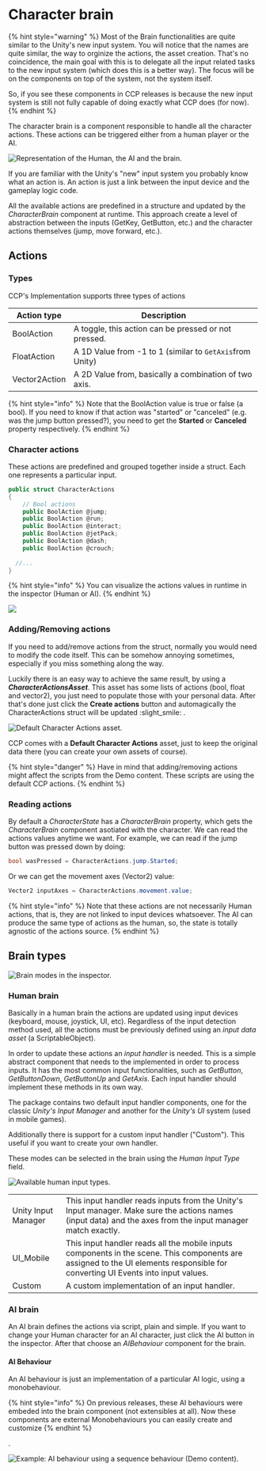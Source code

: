 # Character brain

{% hint style="warning" %}
Most of the Brain functionalities are quite similar to the Unity's new input system. You will notice that the names are quite similar, the way to orginize the actions, the asset creation. That's no coincidence, the main goal with this is to delegate all the input related tasks to the new input system (which does this is a better way). The focus will be on the components on top of the system, not the system itself.

So, if you see these components in CCP releases is because the new input system is still not fully capable of doing exactly what CCP does (for now).
{% endhint %}

The character brain is a component responsible to handle all the character actions. These actions can be triggered either from a human player or the AI.

![Representation of the Human, the AI and the brain.](../../.gitbook/assets/characterBrain.png)

If you are familiar with the Unity's "new" input system you probably know what an action is. An action is just a link between the input device and the gameplay logic code.

All the available actions are predefined in a structure and updated by the _CharacterBrain_ component at runtime. This approach create a level of abstraction between the inputs (GetKey, GetButton, etc.) and the character actions themselves (jump, move forward, etc.).

## Actions

### Types

CCP's Implementation supports three types of actions

| Action type   | Description                                              |
| ------------- | -------------------------------------------------------- |
| BoolAction    | A toggle, this action can be pressed or not pressed.     |
| FloatAction   | A 1D Value from -1 to 1 (similar to `GetAxis`from Unity) |
| Vector2Action | A 2D Value from, basically a combination of two axis.    |

{% hint style="info" %}
Note that the BoolAction value is true or false (a bool). If you need to know if that action was "started" or "canceled" (e.g. was the jump button pressed?), you need to get the **Started** or **Canceled** property respectively.
{% endhint %}

### Character actions

These actions are predefined and grouped together inside a struct. Each one represents a particular input.

```csharp
public struct CharacterActions 
{
	// Bool actions
	public BoolAction @jump;
	public BoolAction @run;
	public BoolAction @interact;
	public BoolAction @jetPack;
	public BoolAction @dash;
	public BoolAction @crouch;
    
  //...
}
```

{% hint style="info" %}
You can visualize the actions values in runtime in the inspector (Human or AI).
{% endhint %}

![](<../../.gitbook/assets/imagen (58).png>)

### Adding/Removing actions

If you need to add/remove actions from the struct, normally you would need to modify the code itself. This can be somehow annoying sometimes, especially if you miss something along the way.&#x20;

Luckily there is an easy way to achieve the same result, by using a _**CharacterActionsAsset**_. This asset has some lists of actions (bool, float and vector2), you just need to populate those with your personal data. After that's done just click the **Create actions** button and automagically the CharacterActions struct will be updated :slight\_smile: .

![Default Character Actions asset.](<../../.gitbook/assets/imagen (56).png>)

CCP comes with a **Default Character Actions** asset, just to keep the original data there (you can create your own assets of course).

{% hint style="danger" %}
Have in mind that adding/removing actions might affect the scripts from the Demo content. These scripts are using the default CCP actions.
{% endhint %}

### Reading actions

By default a _CharacterState_ has a _CharacterBrain_ property, which gets the _CharacterBrain_ component asotiated with the character. We can read the actions values anytime we want. For example, we can read if the jump button was pressed down by doing:

```csharp
bool wasPressed = CharacterActions.jump.Started;
```

&#x20;Or we can get the movement axes (Vector2) value:

```csharp
Vector2 inputAxes = CharacterActions.movement.value;
```

{% hint style="info" %}
Note that these actions are not necessarily Human actions, that is, they are not linked to input devices whatsoever. The AI can produce the same type of actions as the human, so, the state is totally agnostic of the actions source.
{% endhint %}





## Brain types

![Brain modes in the inspector.](../../.gitbook/assets/BrainModes.png)

### Human brain

Basically in a human brain the actions are updated using input devices (keyboard, mouse, joystick, UI, etc). Regardless of the input detection method used, all the actions must be previously defined using an _input data asset_ (a ScriptableObject).

In order to update these actions an _input handler_ is needed. This is a simple abstract component that needs to the implemented in order to process inputs. It has the most common input functionalities, such as _GetButton_, _GetButtonDown_, _GetButtonUp_ and _GetAxis_. Each input handler should implement these methods in its own way.

The package contains two default input handler components, one for the classic _Unity's Input Manager_ and another for the _Unity's UI_ system (used in mobile games).&#x20;

Additionally there is support for a custom input handler ("Custom"). This useful if you want to create your own handler.

These modes can be selected in the brain using the _Human Input Type_ field.

![Available human input types.](../../.gitbook/assets/humanInputType.png)

|                     |                                                                                                                                                                                 |
| ------------------- | ------------------------------------------------------------------------------------------------------------------------------------------------------------------------------- |
| Unity Input Manager | This input handler reads inputs from the Unity's Input manager. Make sure the actions names (input data) and the axes from the input manager match exactly.                     |
| UI\_Mobile          | This input handler reads all the mobile inputs components in the scene. This components are assigned to the UI elements responsible for converting UI Events into input values. |
| Custom              | A custom implementation of an input handler.                                                                                                                                    |

### AI brain

An AI brain defines the actions via script, plain and simple. If you want to change your Human character for an AI character, just click the AI button in the inspector. After that choose an _AIBehaviour_ component for the brain.

#### AI Behaviour

An AI behaviour is just an implementation of a particular AI logic, using a monobehaviour.&#x20;

{% hint style="info" %}
On previous releases, these AI behaviours were embeded into the brain component (not extensibles at all). Now these components are external Monobehaviours you can easily create and customize
{% endhint %}

.

![Example: AI behaviour using a sequence behaviour (Demo content).](<../../.gitbook/assets/imagen (57).png>)

##

